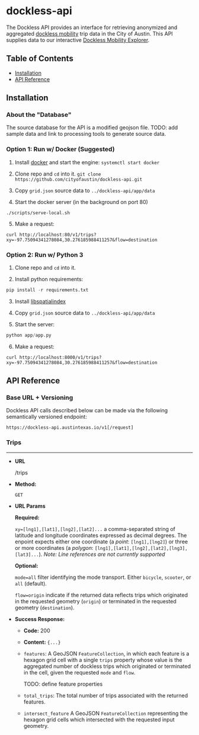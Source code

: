 # dockless-api

The Dockless API provides an interface for retrieving anonymized and aggregated [dockless mobility](https://austintexas.gov/docklessmobility) trip data in the City of Austin. This API supplies data to our interactive [Dockless Mobility Explorer](https://dockless.austintexas.io).

## Table of Contents
* [Installation](#Installation)
* [API Reference](#api-reference)

## Installation

### About the "Database"

The source database for the API is a modified geojson file. TODO: add sample data and link to processing tools to generate source data.

### Option 1: Run w/ Docker (Suggested)

1.  Install [docker](https://www.docker.com/) and start the engine:
    `systemctl start docker`

2.  Clone repo and `cd` into it.
    `git clone https://github.com/cityofaustin/dockless-api.git`

3.  Copy `grid.json` source data to `../dockless-api/app/data`

4.  Start the docker server (in the background on port 80)

`./scripts/serve-local.sh`

5.  Make a request:

```shell
curl http://localhost:80/v1/trips?xy=-97.75094341278084,30.276185988411257&flow=destination
```

### Option 2: Run w/ Python 3

1.  Clone repo and `cd` into it.

2.  Install python requirements:

```python
pip install -r requirements.txt
```

3.  Install [libspatialindex](http://libspatialindex.github.io/)

4.  Copy `grid.json` source data to `../dockless-api/app/data`

5.  Start the server:

```python
python app/app.py
```

6.  Make a request:

```shell
curl http://localhost:8000/v1/trips?xy=-97.75094341278084,30.276185988411257&flow=destination
```

## API Reference

### Base URL + Versioning

Dockless API calls described below can be made via the following semantically versioned endpoint:

`https://dockless-api.austintexas.io/v1[/request]`

### Trips
----

* **URL**

  /trips

* **Method:**

  `GET`
  
*  **URL Params**

    **Required:**

    `xy=[lng1],[lat1],[lng2],[lat2]...` a comma-separated string of latitude and longitude coordinates expressed as decimal degrees. The enpoint expects either one coordinate (a *point*: `[lng1],[lng2]`) or three or more coordinates (a *polygon*: `[lng1],[lat1],[lng2],[lat2],[lng3],[lat3]...`).
    *Note: Line references are not currently supported*

    **Optional:**

    `mode=all` filter identifying the mode transport. Either `bicycle`, `scooter`, or `all` (default).

    `flow=origin` indicate if the returned data reflects trips which originated in the requested geometry (`origin`) or terminated in the requested geometry (`destination`).

* **Success Response:**

    * **Code:** 200

    * **Content:** `{...}`

    - `features`:
        A GeoJSON `FeatureCollection`, in which each feature is a hexagon grid cell with a single `trips` property whose value is the aggregated number of dockless trips which originated or terminated in the cell, given the requested `mode` and `flow`.

        TODO: define feature properties

    - `total_trips`:
        The total number of trips associated with the returned features.
        
    - `intersect_feature`
        A GeoJSON `FeatureCollection` representing the hexagon grid cells which intersected with the requested input geometry.


